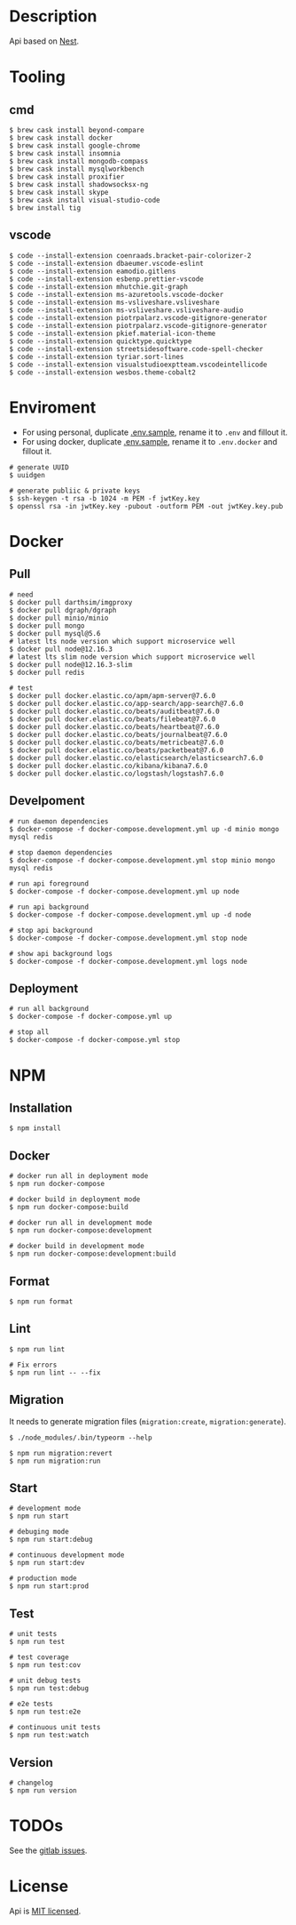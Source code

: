 # Description

Api based on [Nest](https://github.com/nestjs/nest).

# Tooling

## cmd
```Shell
$ brew cask install beyond-compare
$ brew cask install docker
$ brew cask install google-chrome
$ brew cask install insomnia
$ brew cask install mongodb-compass
$ brew cask install mysqlworkbench
$ brew cask install proxifier
$ brew cask install shadowsocksx-ng
$ brew cask install skype
$ brew cask install visual-studio-code
$ brew install tig
```

## vscode
```Shell
$ code --install-extension coenraads.bracket-pair-colorizer-2
$ code --install-extension dbaeumer.vscode-eslint
$ code --install-extension eamodio.gitlens
$ code --install-extension esbenp.prettier-vscode
$ code --install-extension mhutchie.git-graph
$ code --install-extension ms-azuretools.vscode-docker
$ code --install-extension ms-vsliveshare.vsliveshare
$ code --install-extension ms-vsliveshare.vsliveshare-audio
$ code --install-extension piotrpalarz.vscode-gitignore-generator
$ code --install-extension piotrpalarz.vscode-gitignore-generator
$ code --install-extension pkief.material-icon-theme
$ code --install-extension quicktype.quicktype
$ code --install-extension streetsidesoftware.code-spell-checker
$ code --install-extension tyriar.sort-lines
$ code --install-extension visualstudioexptteam.vscodeintellicode
$ code --install-extension wesbos.theme-cobalt2
```

# Enviroment

* For using personal, duplicate [.env.sample](.env.sample), rename it to `.env` and fillout it.
* For using docker, duplicate [.env.sample](.env.sample), rename it to `.env.docker` and fillout it.

```Shell
# generate UUID
$ uuidgen

# generate publiic & private keys
$ ssh-keygen -t rsa -b 1024 -m PEM -f jwtKey.key
$ openssl rsa -in jwtKey.key -pubout -outform PEM -out jwtKey.key.pub
```

# Docker

## Pull

```Shell
# need
$ docker pull darthsim/imgproxy
$ docker pull dgraph/dgraph
$ docker pull minio/minio
$ docker pull mongo
$ docker pull mysql@5.6
# latest lts node version which support microservice well
$ docker pull node@12.16.3
# latest lts slim node version which support microservice well
$ docker pull node@12.16.3-slim
$ docker pull redis

# test
$ docker pull docker.elastic.co/apm/apm-server@7.6.0
$ docker pull docker.elastic.co/app-search/app-search@7.6.0
$ docker pull docker.elastic.co/beats/auditbeat@7.6.0
$ docker pull docker.elastic.co/beats/filebeat@7.6.0
$ docker pull docker.elastic.co/beats/heartbeat@7.6.0
$ docker pull docker.elastic.co/beats/journalbeat@7.6.0
$ docker pull docker.elastic.co/beats/metricbeat@7.6.0
$ docker pull docker.elastic.co/beats/packetbeat@7.6.0
$ docker pull docker.elastic.co/elasticsearch/elasticsearch7.6.0
$ docker pull docker.elastic.co/kibana/kibana7.6.0
$ docker pull docker.elastic.co/logstash/logstash7.6.0
```

## Develpoment

```Shell
# run daemon dependencies
$ docker-compose -f docker-compose.development.yml up -d minio mongo mysql redis

# stop daemon dependencies
$ docker-compose -f docker-compose.development.yml stop minio mongo mysql redis

# run api foreground
$ docker-compose -f docker-compose.development.yml up node

# run api background
$ docker-compose -f docker-compose.development.yml up -d node

# stop api background
$ docker-compose -f docker-compose.development.yml stop node

# show api background logs
$ docker-compose -f docker-compose.development.yml logs node

```

## Deployment

```Shell
# run all background
$ docker-compose -f docker-compose.yml up

# stop all
$ docker-compose -f docker-compose.yml stop
```

# NPM

## Installation

```Shell
$ npm install
```

## Docker
```Shell
# docker run all in deployment mode
$ npm run docker-compose

# docker build in deployment mode
$ npm run docker-compose:build

# docker run all in development mode
$ npm run docker-compose:development

# docker build in development mode
$ npm run docker-compose:development:build
```

## Format
```Shell
$ npm run format
```

## Lint
```Shell
$ npm run lint

# Fix errors
$ npm run lint -- --fix
```

## Migration
It needs to generate migration files (`migration:create`, `migration:generate`).
```Shell
$ ./node_modules/.bin/typeorm --help

$ npm run migration:revert
$ npm run migration:run
```

## Start
```Shell
# development mode
$ npm run start

# debuging mode
$ npm run start:debug

# continuous development mode
$ npm run start:dev

# production mode
$ npm run start:prod
```

## Test
```Shell
# unit tests
$ npm run test

# test coverage
$ npm run test:cov

# unit debug tests
$ npm run test:debug

# e2e tests
$ npm run test:e2e

# continuous unit tests
$ npm run test:watch
```

## Version
```Shell
# changelog
$ npm run version
```

# TODOs

See the [gitlab issues](https://gitlab.3re.ir/melobit/melo-api/issues).

# License

Api is [MIT licensed](LICENSE).

